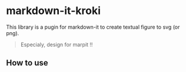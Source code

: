 # markdown-it-kroki

This library is a pugin for markdown-it to create textual figure to svg (or png).

> Especialy, design for marpit !!

## How to use


